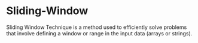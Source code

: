 # Sliding-Window
Sliding Window Technique is a method used to efficiently solve problems that involve defining a window or range in the input data (arrays or strings).

